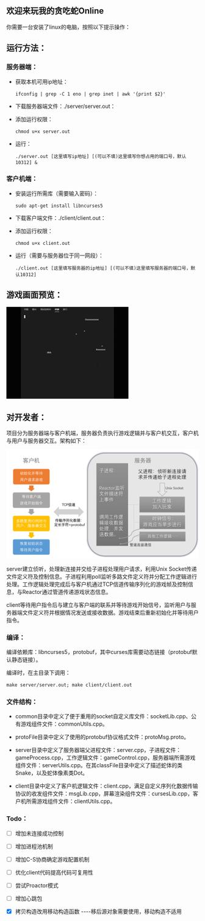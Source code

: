 ## 欢迎来玩我的贪吃蛇Online

你需要一台安装了linux的电脑，按照以下提示操作：



## 运行方法：

### 服务器端：

- 获取本机可用ip地址：

  ```shell
  ifconfig | grep -C 1 eno | grep inet | awk '{print $2}'	
  ```

- 下载服务器端文件：./server/server.out：

- 添加运行权限：

  ```shell
  chmod u+x server.out
  ```

- 运行：

  ```shell
  ./server.out [这里填写ip地址] [(可以不填)这里填写你想占用的端口号，默认10312] &
  ```

### 客户机端：

- 安装运行所需库（需要输入密码）：

  ```shell
  sudo apt-get install libncurses5
  ```

- 下载客户端文件：./client/client.out：

- 添加运行权限：

  ```shell
  chmod u+x client.out
  ```

- 运行（需要与服务器位于同一网段）：

  ```shell
  ./client.out [这里填写服务器的ip地址] [(可以不填)这里填写服务器的端口号，默认10312]
  ```



## 游戏画面预览：

![demo](source/demo.gif)



## 对开发者：

项目分为服务器端与客户机端，服务器负责执行游戏逻辑并与客户机交互，客户机与用户与服务器交互。架构如下：

![Arch](source/Arch.png)



server建立侦听，处理新连接并交给子进程处理用户请求，利用Unix Socket传递文件定义符及控制信息。子进程利用poll监听多路文件定义符并分配工作逻辑进行处理。工作逻辑处理完成后与客户机通过TCP信道传输序列化的游戏帧及控制信息，与Reactor通过管道传递游戏状态信息。

client等待用户指令后与建立与客户端的联系并等待游戏开始信号，监听用户与服务器端文件定义符并根据情况发送或接收数据。游戏结束后重新初始化并等待用户指令。



### 编译：

编译依赖库：libncurses5，protobuf，其中curses库需要动态链接（protobuf默认静态链接）。

编译时，在主目录下调用：

```makefile
make server/server.out; make client/client.out
```



### 文件结构：

- common目录中定义了便于重用的socket自定义库文件：socketLib.cpp、公有游戏组件文件：commonUtils.cpp。

- protoFile目录中定义了使用的protobuf协议格式文件：protoMsg.proto。


- server目录中定义了服务器端父进程文件：server.cpp，子进程文件：gameProcess.cpp，工作逻辑文件：gameControl.cpp，服务器端所需游戏组件文件：serverUtils.cpp。在其classFile目录中定义了描述蛇体的类Snake，以及蛇体像素类Dot。


- client目录中定义了客户机逻辑文件：client.cpp，满足自定义序列化数据传输协议的收发组件文件：msgLib.cpp，屏幕渲染组件文件：cursesLib.cpp，客户机所需游戏组件文件：clientUtils.cpp。


### Todo：

- [ ] 增加未连接成功控制
- [ ] 增加进程池机制
- [ ] 增加C-S协商确定游戏配置机制
- [ ] 优化client代码提高代码可复用性
- [ ] 尝试Proactor模式
- [ ] 增加心跳包
- [x] 拷贝构造改用移动构造函数   ----移后源对象需要使用，移动构造不适用



